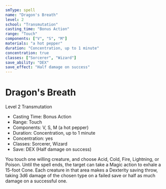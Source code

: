 ```yaml
---
smType: spell
name: "Dragon's Breath"
level: 2
school: "Transmutation"
casting_time: "Bonus Action"
range: "Touch"
components: ["V", "S", "M"]
materials: "a hot pepper"
duration: "Concentration, up to 1 minute"
concentration: true
classes: ["Sorcerer", "Wizard"]
save_ability: "DEX"
save_effect: "Half damage on success"
---
```


# Dragon's Breath
Level 2 Transmutation

- Casting Time: Bonus Action
- Range: Touch
- Components: V, S, M (a hot pepper)
- Duration: Concentration, up to 1 minute
- Concentration: yes
- Classes: Sorcerer, Wizard
- Save: DEX (Half damage on success)

You touch one willing creature, and choose Acid, Cold, Fire, Lightning, or Poison. Until the spell ends, the target can take a Magic action to exhale a 15-foot Cone. Each creature in that area makes a Dexterity saving throw, taking 3d6 damage of the chosen type on a failed save or half as much damage on a successful one.
